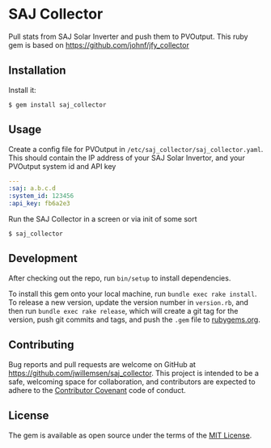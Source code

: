 # SAJ Collector

Pull stats from SAJ Solar Inverter and push them to PVOutput. This
ruby gem is based on https://github.com/johnf/jfy_collector

## Installation

Install it:

    $ gem install saj_collector

## Usage

Create a config file for PVOutput in ```/etc/saj_collector/saj_collector.yaml```.
This should contain the IP address of your SAJ Solar Invertor, and your
PVOutput system id and API key

``` yaml
---
:saj: a.b.c.d
:system_id: 123456
:api_key: fb6a2e3
```

Run the SAJ Collector in a screen or via init of some sort

    $ saj_collector

## Development

After checking out the repo, run `bin/setup` to install dependencies.

To install this gem onto your local machine, run `bundle exec rake install`. To
release a new version, update the version number
in `version.rb`, and then run `bundle exec rake release`, which
will create a git tag for the version, push git commits and tags,
and push the `.gem` file to [rubygems.org](https://rubygems.org).

## Contributing

Bug reports and pull requests are welcome on GitHub at https://github.com/jwillemsen/saj_collector.
This project is intended to be a safe, welcoming space for
collaboration, and contributors are expected to adhere
to the [Contributor Covenant](contributor-covenant.org) code of conduct.


## License

The gem is available as open source under the terms
of the [MIT License](http://opensource.org/licenses/MIT).

